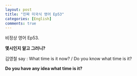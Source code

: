```yaml
---
layout: post
title: "진짜 미국식 영어 Ep53"
categories: [English]
comments: true
---
```


비정상 영어 Ep53.

<b>몇시인지 알고 그러니?</b>

김영철 say : What time is it now? / Do you know what time is it? 

<b>Do you have any idea what time is it?</b>
